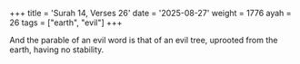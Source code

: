 +++
title = 'Surah 14, Verses 26'
date = '2025-08-27'
weight = 1776
ayah = 26
tags = ["earth", "evil"]
+++

And the parable of an evil word is that of an evil tree, uprooted from the earth, having no stability.